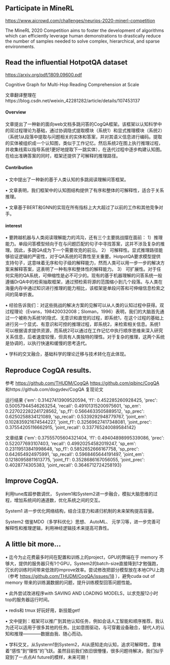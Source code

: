 ## Participate in MineRL 
https://www.aicrowd.com/challenges/neurips-2020-minerl-competition 

The MineRL 2020 Competition aims to foster the development of algorithms which can efficiently leverage human demonstrations to drastically reduce the number of samples needed to solve complex, hierarchical, and sparse environments. 

## Read the influential HotpotQA dataset 
https://arxiv.org/pdf/1809.09600.pdf

Cognitive Graph for Multi-Hop Reading Comprehension at Scale

文章翻译整理在https://blog.csdn.net/weixin_42281282/article/details/107453137

#### Overview

文章提出了一种新的面向web文档多跳问答的CogQA框架。该框架以认知科学中的双过程理论为基础，通过协调隐式提取模块（系统1）和显式推理模块（系统2）（系统1从段落中提取与问题相关的实体和答案，并对其语义信息进行编码。提取的实体被组织成一个认知图，类似于工作记忆。然后系统2在图上执行推理过程，并收集线索以指导系统1更好地提取下一跳实体），在迭代过程中逐步构建认知图。在给出准确答案的同时，框架还提供了可解释的推理路径。
#### Contribution

• 文中提出了一种新的基于人类认知的多跳阅读理解问答框架。

• 文章表明，我们框架中的认知图结构提供了有序和整体的可解释性，适合于关系推理。

• 文章基于BERT和GNN的实现在所有指标上大大超过了以前的工作和其他竞争对手。

#### interest

• 要跨越机器与人类阅读理解能力的鸿沟，还有三个主要挑战摆在面前：
1）推理能力。单段问答模型倾向于在与问题匹配的句子中寻找答案，这并不涉及复杂的推理。因此，多跳QA成为下一个需要攻克的前沿。
2） 可解释性。显式推理路径能够验证逻辑的严密性，对于QA系统的可靠性至关重要。HotpotQA要求模型提供支持句子，这意味着无序和句子级的解释能力，然而人类可以用一步一步的解决方案来解释答案，这表明了一种有序和整体性的解释能力。
3） 可扩展性。对于任何实用的QA系统，可伸缩性是必不可少的。现有的基于机器理解的问答系统一般遵循DrQA中的检索抽取框架，通过预检索将源的范围缩小到几个段落。与人类在海量内存中通过知识进行推理的能力相比，该框架是单段问答和可伸缩信息检索之间的简单折衷。

• 经验告诉我们：对这些挑战的解决方案的见解可以从人类的认知过程中获得。双过程理论（Evans，198420032008；Sloman，1996）表明，我们的大脑首先通过一个被称为系统1的隐式、无意识和直觉的过程，即系统1，在这个过程的基础上进行另一个显式、有意识和可控的推理过程，即系统2，来检索相关信息。系统1可以根据请求提供资源，而系统2可以通过在工作记忆中执行顺序思维来深入研究关系信息，后者速度较慢，但具有人类独特的理性。对于复杂的推理，这两个系统是协调的，以执行快速和缓慢的思考迭代。

• 学科的交叉融合，基础科学的理论迁移与技术转化在此体现。

## Reproduce CogQA results.

参考 https://github.com/THUDM/CogQA https://github.com/qibinc/CogQA 和https://github.com/dogydev/CogQA 复现论文

运行结果
{'em': 0.31427413909520594, 'f1': 0.452285260928425, 'prec': 0.50057944546263254, 'recall': 0.49101315200975601, 'sp_em': 0.227022282241728562, 'sp_f1': 0.5664633505889512, 'sp_prec': 0.6250258834121089, 'sp_recall': 0.5339292948779767, 'joint_em': 0.102835921674544227, 'joint_f1': 0.32569627417348081, 'joint_prec': 0.37554205116662915, 'joint_recall': 0.337765240089584142}

文章结果
{'em': 0.37555705604321404, 'f1': 0.49404898995339086, 'prec': 0.522077693107403, 'recall': 0.49920254582019247, 'sp_em': 0.23119513841998648, 'sp_f1': 0.5852652666167758, 'sp_prec': 0.642654924975991, 'sp_recall': 0.5968465644191497, 'joint_em': 0.12180958811613775, 'joint_f1': 0.3528686167056055, 'joint_prec': 0.4028774305383, 'joint_recall': 0.3646712724258193}

## Improve CogQA.
利用tune库超参数调优，
System1和System2进一步融合，模拟大脑思维的过程，增加系统间的通道数，优化系统之间的交互。

System1 进一步优化网络结构，结合注意力和递归机制的未来架构提高容量。

System2 借鉴MDO（多学科优化）思想、
AutoML、
元学习等，进一步完善可解释性和推理逻辑，利用神经逻辑技术来提高可靠性。

## A little bit more...

• 迄今为止花费最多时间在配置和训练上的project，GPU的弊端在于 memory 不够大，提供的服务器只有1个GPU，System2的batch-size直接降到1才勉强跑，冗长的训练时间带来低效的improve效率。尝试修改把部分模型放在本地CPU上跑（参考 https://github.com/THUDM/CogQA/issues/18 ），避免cuda out of memory 带来的训练漏数据的问题，提升训练模型回答问题性能。

• 此外尝试改进程序with SAVING AND LOADING MODELS，以求克服12小时top的服务器运行时间。

• redis和 tmux 好玩好用，新技能get!

• 文中提到：框架可以推广到其他认知任务，例如会话人工智能和顺序推荐。我认为还可以适用于很多其他的任务。比如意图驱动，与可穿戴设备融合，替代人的认知和推理————数据由我、随心而动。

• 学科交叉，从Systerm1到System2，AI从感知走向认知，追求可解释性，意味着“感性”到“理性”的飞跃。虽然目前我们依旧很懵懂，很多问题待解决，我们似乎窥到了一点点AI future的模样，未来可期！

